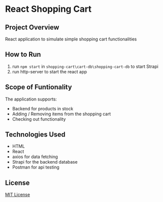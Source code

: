 # React Shopping Cart

## Project Overview

React application to simulate simple shopping cart functionalities

## How to Run

1. run ```npm start``` in ```shopping-cart\cart-db\shopping-cart-db``` to start Strapi
2. run http-server to start the react app

## Scope of Funtionality

The application supports:

- Backend for products in stock
- Adding / Removing items from the shopping cart
- Checking out functionality

## Technologies Used
- HTML
- React
- axios for data fetching
- Strapi for the backend database
- Postman for api testing

## License

[MIT License](License)
